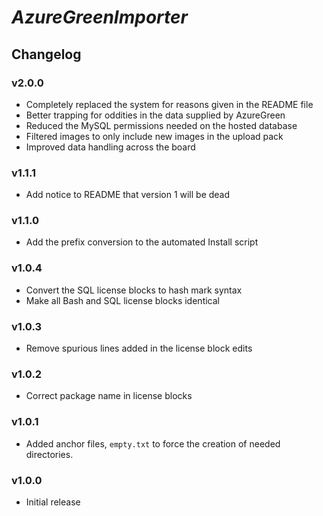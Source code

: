 # _AzureGreenImporter_

## Changelog

### v2.0.0

- Completely replaced the system for reasons given in the README file
- Better trapping for oddities in the data supplied by AzureGreen
- Reduced the MySQL permissions needed on the hosted database
- Filtered images to only include new images in the upload pack
- Improved data handling across the board

### v1.1.1

- Add notice to README that version 1 will be dead

### v1.1.0

- Add the prefix conversion to the automated Install script

### v1.0.4

- Convert the SQL license blocks to hash mark syntax
- Make all Bash and SQL license blocks identical

### v1.0.3

- Remove spurious lines added in the license block edits

### v1.0.2

- Correct package name in license blocks

### v1.0.1

- Added anchor files, `empty.txt` to force the creation of needed directories.

### v1.0.0

- Initial release


